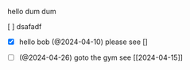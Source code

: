 hello dum dum

[  ] dsafadf
- [x] hello bob (@2024-04-10) please see []
- [ ] (@2024-04-26) goto the gym see [[2024-04-15]]



